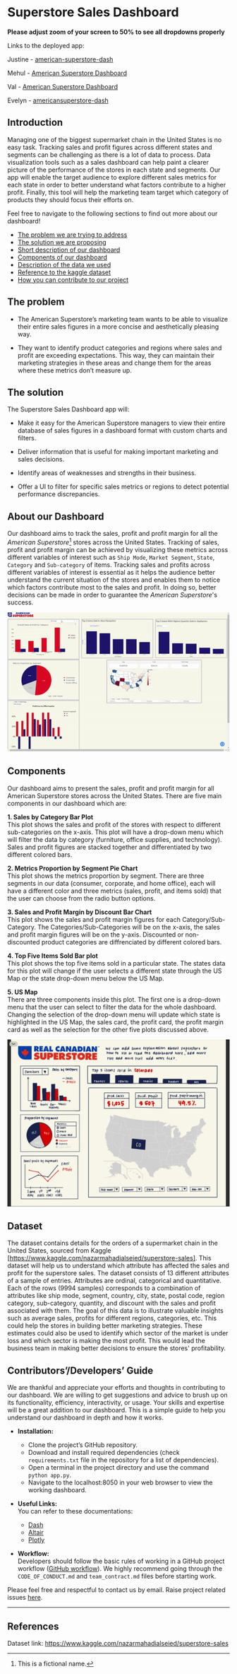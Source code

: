 # Superstore Sales Dashboard     

**Please adjust zoom of your screen to 50% to see all dropdowns properly**  

Links to the deployed app: 
    
Justine - [american-superstore-dash](https://american-superstore-dash.herokuapp.com/)    
    
Mehul -  [American Superstore Dashboard](https://americansuperstore.herokuapp.com/)
   
Val -    [American Superstore Dashboard](https://american-superstore.herokuapp.com/)
     
Evelyn - [americansuperstore-dash](https://americansuperstore-dash.herokuapp.com/)

## Introduction    

Managing one of the biggest supermarket chain in the United States is no easy task. Tracking sales and profit figures across different states and segments can be challenging as there is a lot of data to process. Data visualization tools such as a sales dashboard can help paint a clearer picture of the performance of the stores in each state and segments. Our app will enable the target audience to explore different sales metrics for each state in order to better understand what factors contribute to a higher profit. Finally, this tool will help the marketing team target which category of products they should focus their efforts on.

Feel free to navigate to the following sections to find out more about our dashboard! 

* [The problem we are trying to address](#The-problem)
* [The solution we are proposing](#The-solution)
* [Short description of our dashboard](#About-our-Dashboard)
* [Components of our dashboard](#Components)
* [Description of the data we used](#Dataset)
* [Reference to the kaggle dataset](#References)
* [How you can contribute to our project](#Contributors’/Developers’-Guide)

## The problem
 
- The American Superstore’s marketing team wants to be able to visualize their entire sales figures in a more concise and aesthetically pleasing way.

- They want to identify product categories and regions where sales and profit are exceeding expectations. This way, they can maintain their marketing strategies in these areas and change them for the areas where these metrics don’t measure up. 

## The solution
 
The Superstore Sales Dashboard app will:
 
- Make it easy for the American Superstore managers to view their entire database of sales figures in a dashboard format with custom charts and filters.

- Deliver information that is useful for making important marketing and sales decisions.

- Identify areas of weaknesses and strengths in their business.

- Offer a UI to filter for specific sales metrics or regions to detect potential performance discrepancies.


## About our Dashboard

Our dashboard aims to track the sales, profit and profit margin for all the *American Superstore*[^1] stores across the United States. Tracking of sales, profit and profit margin can be achieved by visualizing these metrics across different variables of interest such as `Ship Mode`, `Market Segment`, `State`, `Category` and `Sub-category` of items. Tracking sales and profits across different variables of interest is essential as it helps the audience better understand the current situation of the stores and enables them to notice which factors contribute most to the sales and profit. In doing so, better decisions can be made in order to guarantee the *American Superstore*'s success.

![](assets/app_gif.gif)

## Components

Our dashboard aims to present the sales, profit and profit margin for all American Superstore stores across the United States. There are five main components in our dashboard which are:

**1. Sales by Category Bar Plot**      
This plot shows the sales and profit of the stores with respect to different sub-categories on the x-axis. This plot will have a drop-down menu which will filter the data by category (furniture, office supplies, and technology). Sales and profit figures are stacked together and differentiated by two different colored bars.

**2. Metrics Proportion by Segment Pie Chart**     
This plot shows the metrics proportion by segment. There are three segments in our data (consumer, corporate, and home office), each will have a different color and three metrics (sales, profit, and items sold) that the user can choose from the radio button options.

**3. Sales and Profit Margin by Discount Bar Chart**       
This plot shows the sales and profit margin figures for each Category/Sub-Category. The Categories/Sub-Categories will be on the x-axis, the sales and profit margin figures will be on the y-axis. Discounted or non-discounted product categories are diffrenciated by different colored bars.

**4. Top Five Items Sold Bar plot**      
This plot shows the top five items sold in a particular state. The states data for this plot will change if the user selects a different state through the US Map or the state drop-down menu below the US Map. 

**5. US Map**      
There are three components inside this plot. The first one is a drop-down menu that the user can select to filter the data for the whole dashboard. Changing the selection of the drop-down menu will update which state is highlighted in the US Map, the sales card, the profit card, the profit margin card as well as the selection for the other five plots discussed above. 

<img src ="doc/images/dashboard_sketch.png">

## Dataset

The dataset contains details for the orders of a supermarket chain in the United States, sourced from Kaggle [https://www.kaggle.com/nazarmahadialseied/superstore-sales]. This dataset will help us to understand which attribute has affected the sales and profit for the superstore sales. The dataset consists of 13 different attributes of a sample of entries. Attributes are ordinal, categorical and quantitative. Each of the rows (9994 samples) corresponds to a combination of attributes like ship mode, segment, country, city, state, postal code, region category, sub-category, quantity, and discount with the sales and profit associated with them. The goal of this data is to illustrate valuable insights such as average sales, profits for different regions, categories, etc. This could help the stores in building better marketing strategies. These estimates could also be used to identify which sector of the market is under loss and which sector is making the most profit. This would lead the business team in making better decisions to ensure the stores' profitability.     
       
## Contributors’/Developers’ Guide     

We are thankful and appreciate your efforts and thoughts in contributing to our dashboard. We are willing to get suggestions and advice to brush up on its functionality, efficiency, interactivity, or usage. Your skills and expertise will be a great addition to our dashboard. This is a simple guide to help you understand our dashboard in depth and how it works.     
- **Installation:**  
    - Clone the project’s GitHub repository.     
    - Download and install required dependencies (check `requirements.txt` file in the repository for a list of dependencies).     
    - Open a terminal in the project directory and use the command `python app.py`.    
    - Navigate to the localhost:8050 in your web browser to view the working dashboard.       
      
- **Useful Links:**   
You can refer to these documentations:    
    - [Dash](https://dash.plotly.com/)      
    - [Altair](https://altair-viz.github.io/)    
    - [Plotly](https://plotly.com/python/)     
    
- **Workflow:**     
Developers should follow the basic rules of working in a GitHub project workflow ([GitHub workflow](https://docs.github.com/en/get-started/quickstart/github-flow)). We highly recommend going through the `CODE_OF_CONDUCT.md` and `team_contract.md` files before starting work.      
    
Please feel free and respectful to contact us by email. Raise project related issues [here](https://github.com/ubco-mds-2021-labs/dashboard1-group-e/issues).     

---
      
## References 

Dataset link: https://www.kaggle.com/nazarmahadialseied/superstore-sales

[^1]: This is a fictional name.
